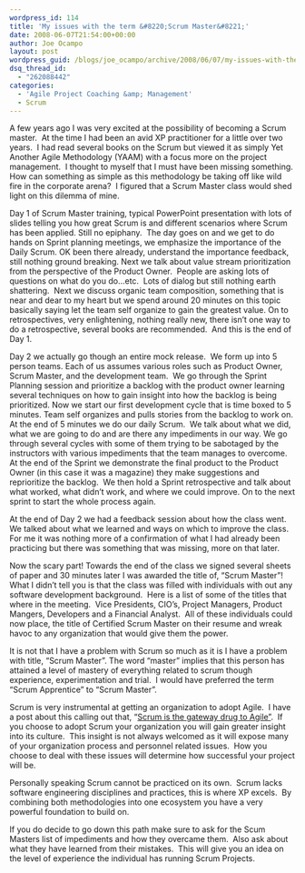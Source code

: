 ```yaml
---
wordpress_id: 114
title: 'My issues with the term &#8220;Scrum Master&#8221;'
date: 2008-06-07T21:54:00+00:00
author: Joe Ocampo
layout: post
wordpress_guid: /blogs/joe_ocampo/archive/2008/06/07/my-issues-with-the-term-quot-scrum-master-quot.aspx
dsq_thread_id:
  - "262088442"
categories:
  - 'Agile Project Coaching &amp; Management'
  - Scrum
---
```

A few years ago I was very excited at the possibility of becoming a Scrum master.&nbsp; At the time I had been an avid XP practitioner for a little over two years.&nbsp; I had read several books on the Scrum but viewed it as simply Yet Another Agile Methodology (YAAM) with a focus more on the project management.&nbsp; I thought to myself that I must have been missing something.&nbsp; How can something as simple as this methodology be taking off like wild fire in the corporate arena?&nbsp; I figured that a Scrum Master class would shed light on this dilemma of mine.

Day 1 of Scrum Master training, typical PowerPoint presentation with lots of slides telling you how great Scrum is and different scenarios where Scrum has been applied. Still no epiphany.&nbsp; The day goes on and we get to do hands on Sprint planning meetings, we emphasize the importance of the Daily Scrum. OK been there already, understand the importance feedback, still nothing ground breaking. Next we talk about value stream prioritization from the perspective of the Product Owner.&nbsp; People are asking lots of questions on what do you do…etc.&nbsp; Lots of dialog but still nothing earth shattering.&nbsp; Next we discuss organic team composition, something that is near and dear to my heart but we spend around 20 minutes on this topic basically saying let the team self organize to gain the greatest value. On to retrospectives, very enlightening, nothing really new, there isn’t one way to do a retrospective, several books are recommended.&nbsp; And this is the end of Day 1.

Day 2 we actually go though an entire mock release.&nbsp; We form up into 5 person teams. Each of us assumes various roles such as Product Owner, Scrum Master, and the development team.&nbsp; We go through the Sprint Planning session and prioritize a backlog with the product owner learning several techniques on how to gain insight into how the backlog is being prioritized. Now we start our first development cycle that is time boxed to 5 minutes. Team self organizes and pulls stories from the backlog to work on.&nbsp; At the end of 5 minutes we do our daily Scrum.&nbsp; We talk about what we did, what we are going to do and are there any impediments in our way. We go through several cycles with some of them trying to be sabotaged by the instructors with various impediments that the team manages to overcome. At the end of the Sprint we demonstrate the final product to the Product Owner (in this case it was a magazine) they make suggestions and reprioritize the backlog.&nbsp; We then hold a Sprint retrospective and talk about what worked, what didn’t work, and where we could improve. On to the next sprint to start the whole process again.

At the end of Day 2 we had a feedback session about how the class went.&nbsp; We talked about what we learned and ways on which to improve the class.&nbsp; For me it was nothing more of a confirmation of what I had already been practicing but there was something that was missing, more on that later.

Now the scary part! Towards the end of the class we signed several sheets of paper and 30 minutes later I was awarded the title of, “Scrum Master”! What I didn’t tell you is that the class was filled with individuals with out any software development background.&nbsp; Here is a list of some of the titles that where in the meeting.&nbsp; Vice Presidents, CIO’s, Project Managers, Product Mangers, Developers and a Financial Analyst.&nbsp; All of these individuals could now place, the title of Certified Scrum Master on their resume and wreak havoc to any organization that would give them the power.

It is not that I have a problem with Scrum so much as it is I have a problem with title, “Scrum Master”. The word “master” implies that this person has attained a level of mastery of everything related to scrum though experience, experimentation and trial.&nbsp; I would have preferred the term “Scrum Apprentice” to “Scrum Master”.

Scrum is very instrumental at getting an organization to adopt Agile.&nbsp; I have a post about this calling out that, “[Scrum is the gateway drug to Agile”](/blogs/joe_ocampo/archive/2007/09/08/scrum-the-gateway-drug-to-true-agility.aspx).&nbsp; If you choose to adopt Scrum your organization you will gain greater insight into its culture.&nbsp; This insight is not always welcomed as it will expose many of your organization process and personnel related issues.&nbsp; How you choose to deal with these issues will determine how successful your project will be.

Personally speaking Scrum cannot be practiced on its own.&nbsp; Scrum lacks software engineering disciplines and practices, this is where XP excels.&nbsp; By combining both methodologies into one ecosystem you have a very powerful foundation to build on.

If you do decide to go down this path make sure to ask for the Scum Masters list of impediments and how they overcame them.&nbsp; Also ask about what they have learned from their mistakes.&nbsp; This will give you an idea on the level of experience the individual has running Scrum Projects.  
&nbsp;